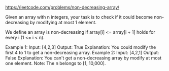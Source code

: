 https://leetcode.com/problems/non-decreasing-array/

Given an array with n integers, your task is to check if it could become non-decreasing by modifying at most 1 element.

We define an array is non-decreasing if array[i] <= array[i + 1] holds for every i (1 <= i < n).

Example 1:
Input: [4,2,3]
Output: True
Explanation: You could modify the first 4 to 1 to get a non-decreasing array.
Example 2:
Input: [4,2,1]
Output: False
Explanation: You can't get a non-decreasing array by modify at most one element.
Note: The n belongs to [1, 10,000].
